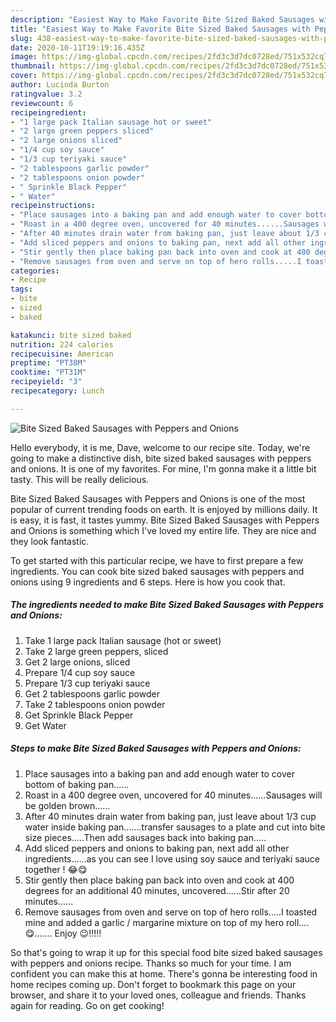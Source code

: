 ```yaml
---
description: "Easiest Way to Make Favorite Bite Sized Baked Sausages with Peppers and Onions"
title: "Easiest Way to Make Favorite Bite Sized Baked Sausages with Peppers and Onions"
slug: 438-easiest-way-to-make-favorite-bite-sized-baked-sausages-with-peppers-and-onions
date: 2020-10-11T19:19:16.435Z
image: https://img-global.cpcdn.com/recipes/2fd3c3d7dc0728ed/751x532cq70/bite-sized-baked-sausages-with-peppers-and-onions-recipe-main-photo.jpg
thumbnail: https://img-global.cpcdn.com/recipes/2fd3c3d7dc0728ed/751x532cq70/bite-sized-baked-sausages-with-peppers-and-onions-recipe-main-photo.jpg
cover: https://img-global.cpcdn.com/recipes/2fd3c3d7dc0728ed/751x532cq70/bite-sized-baked-sausages-with-peppers-and-onions-recipe-main-photo.jpg
author: Lucinda Burton
ratingvalue: 3.2
reviewcount: 6
recipeingredient:
- "1 large pack Italian sausage hot or sweet"
- "2 large green peppers sliced"
- "2 large onions sliced"
- "1/4 cup soy sauce"
- "1/3 cup teriyaki sauce"
- "2 tablespoons garlic powder"
- "2 tablespoons onion powder"
- " Sprinkle Black Pepper"
- " Water"
recipeinstructions:
- "Place sausages into a baking pan and add enough water to cover bottom of baking pan......"
- "Roast in a 400 degree oven, uncovered for 40 minutes......Sausages will be golden brown......"
- "After 40 minutes drain water from baking pan, just leave about 1/3 cup water inside baking pan.......transfer sausages to a plate and cut into bite size pieces.....Then add sausages back into baking pan....."
- "Add sliced peppers and onions to baking pan, next add all other ingredients......as you can see I love using soy sauce and teriyaki sauce together ! 😂😋"
- "Stir gently then place baking pan back into oven and cook at 400 degrees for an additional 40 minutes, uncovered......Stir after 20 minutes......"
- "Remove sausages from oven and serve on top of hero rolls.....I toasted mine and added a garlic / margarine mixture on top of my hero roll.... 😋....... Enjoy 😉!!!!!"
categories:
- Recipe
tags:
- bite
- sized
- baked

katakunci: bite sized baked 
nutrition: 224 calories
recipecuisine: American
preptime: "PT38M"
cooktime: "PT31M"
recipeyield: "3"
recipecategory: Lunch

---
```



![Bite Sized Baked Sausages with Peppers and Onions](https://img-global.cpcdn.com/recipes/2fd3c3d7dc0728ed/751x532cq70/bite-sized-baked-sausages-with-peppers-and-onions-recipe-main-photo.jpg)

Hello everybody, it is me, Dave, welcome to our recipe site. Today, we're going to make a distinctive dish, bite sized baked sausages with peppers and onions. It is one of my favorites. For mine, I'm gonna make it a little bit tasty. This will be really delicious.



Bite Sized Baked Sausages with Peppers and Onions is one of the most popular of current trending foods on earth. It is enjoyed by millions daily. It is easy, it is fast, it tastes yummy. Bite Sized Baked Sausages with Peppers and Onions is something which I've loved my entire life. They are nice and they look fantastic.


To get started with this particular recipe, we have to first prepare a few ingredients. You can cook bite sized baked sausages with peppers and onions using 9 ingredients and 6 steps. Here is how you cook that.

<!--inarticleads1-->

##### The ingredients needed to make Bite Sized Baked Sausages with Peppers and Onions:

1. Take 1 large pack Italian sausage (hot or sweet)
1. Take 2 large green peppers, sliced
1. Get 2 large onions, sliced
1. Prepare 1/4 cup soy sauce
1. Prepare 1/3 cup teriyaki sauce
1. Get 2 tablespoons garlic powder
1. Take 2 tablespoons onion powder
1. Get  Sprinkle Black Pepper
1. Get  Water




<!--inarticleads2-->

##### Steps to make Bite Sized Baked Sausages with Peppers and Onions:

1. Place sausages into a baking pan and add enough water to cover bottom of baking pan......
1. Roast in a 400 degree oven, uncovered for 40 minutes......Sausages will be golden brown......
1. After 40 minutes drain water from baking pan, just leave about 1/3 cup water inside baking pan.......transfer sausages to a plate and cut into bite size pieces.....Then add sausages back into baking pan.....
1. Add sliced peppers and onions to baking pan, next add all other ingredients......as you can see I love using soy sauce and teriyaki sauce together ! 😂😋
1. Stir gently then place baking pan back into oven and cook at 400 degrees for an additional 40 minutes, uncovered......Stir after 20 minutes......
1. Remove sausages from oven and serve on top of hero rolls.....I toasted mine and added a garlic / margarine mixture on top of my hero roll.... 😋....... Enjoy 😉!!!!!




So that's going to wrap it up for this special food bite sized baked sausages with peppers and onions recipe. Thanks so much for your time. I am confident you can make this at home. There's gonna be interesting food in home recipes coming up. Don't forget to bookmark this page on your browser, and share it to your loved ones, colleague and friends. Thanks again for reading. Go on get cooking!
